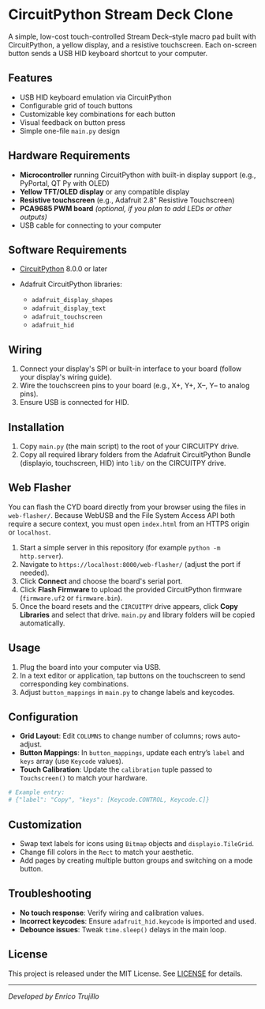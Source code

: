 # CircuitPython Stream Deck Clone

A simple, low-cost touch-controlled Stream Deck–style macro pad built with CircuitPython, a yellow display, and a resistive touchscreen. Each on-screen button sends a USB HID keyboard shortcut to your computer.

## Features

* USB HID keyboard emulation via CircuitPython
* Configurable grid of touch buttons
* Customizable key combinations for each button
* Visual feedback on button press
* Simple one-file `main.py` design

## Hardware Requirements

* **Microcontroller** running CircuitPython with built-in display support (e.g., PyPortal, QT Py with OLED)
* **Yellow TFT/OLED display** or any compatible display
* **Resistive touchscreen** (e.g., Adafruit 2.8" Resistive Touchscreen)
* **PCA9685 PWM board** *(optional, if you plan to add LEDs or other outputs)*
* USB cable for connecting to your computer

## Software Requirements

* [CircuitPython](https://circuitpython.org/) 8.0.0 or later
* Adafruit CircuitPython libraries:

  * `adafruit_display_shapes`
  * `adafruit_display_text`
  * `adafruit_touchscreen`
  * `adafruit_hid`

## Wiring

1. Connect your display's SPI or built-in interface to your board (follow your display's wiring guide).
2. Wire the touchscreen pins to your board (e.g., X+, Y+, X–, Y– to analog pins).
3. Ensure USB is connected for HID.

## Installation

1. Copy `main.py` (the main script) to the root of your CIRCUITPY drive.
2. Copy all required library folders from the Adafruit CircuitPython Bundle (displayio, touchscreen, HID) into `lib/` on the CIRCUITPY drive.

## Web Flasher

You can flash the CYD board directly from your browser using the files in
`web-flasher/`. Because WebUSB and the File System Access API both require a
secure context, you must open `index.html` from an HTTPS origin or `localhost`.

1. Start a simple server in this repository (for example
   `python -m http.server`).
2. Navigate to `https://localhost:8000/web-flasher/` (adjust the port if
   needed).
3. Click **Connect** and choose the board's serial port.
4. Click **Flash Firmware** to upload the provided CircuitPython firmware
   (`firmware.uf2` or `firmware.bin`).
5. Once the board resets and the `CIRCUITPY` drive appears, click **Copy
   Libraries** and select that drive. `main.py` and library folders will be
   copied automatically.

## Usage

1. Plug the board into your computer via USB.
2. In a text editor or application, tap buttons on the touchscreen to send corresponding key combinations.
3. Adjust `button_mappings` in `main.py` to change labels and keycodes.

## Configuration

* **Grid Layout**: Edit `COLUMNS` to change number of columns; rows auto-adjust.
* **Button Mappings**: In `button_mappings`, update each entry’s `label` and `keys` array (use `Keycode` values).
* **Touch Calibration**: Update the `calibration` tuple passed to `Touchscreen()` to match your hardware.

```python
# Example entry:
# {"label": "Copy", "keys": [Keycode.CONTROL, Keycode.C]}
```

## Customization

* Swap text labels for icons using `Bitmap` objects and `displayio.TileGrid`.
* Change fill colors in the `Rect` to match your aesthetic.
* Add pages by creating multiple button groups and switching on a mode button.

## Troubleshooting

* **No touch response**: Verify wiring and calibration values.
* **Incorrect keycodes**: Ensure `adafruit_hid.keycode` is imported and used.
* **Debounce issues**: Tweak `time.sleep()` delays in the main loop.

## License

This project is released under the MIT License. See [LICENSE](LICENSE) for details.

---

*Developed by Enrico Trujillo*
